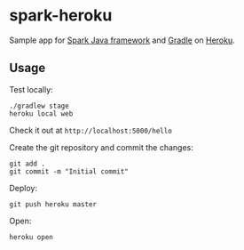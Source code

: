 # spark-heroku
Sample app for [Spark Java framework](https://sparkjava.com) and [Gradle](https://gradle.org) on [Heroku](https://heroku.com).


## Usage

Test locally:

```
./gradlew stage
heroku local web
```

Check it out at `http://localhost:5000/hello`

Create the git repository and commit the changes:

```
git add .
git commit -m "Initial commit"
```

Deploy:

```
git push heroku master
```

Open:

```
heroku open
```

